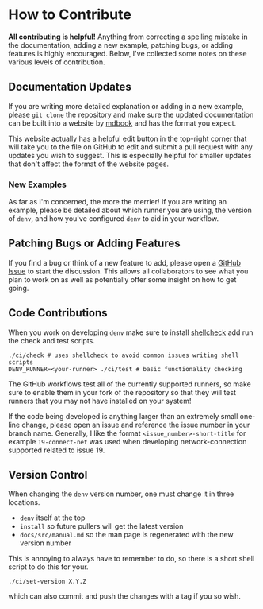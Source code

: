 # How to Contribute

**All contributing is helpful!**
Anything from correcting a spelling mistake in the documentation,
adding a new example, patching bugs, or adding features
is highly encouraged. 
Below, I've collected some notes on these
various levels of contribution.

## Documentation Updates
If you are writing more detailed explanation or adding in a new
example, please `git clone` the repository and make sure the updated
documentation can be built into a website by 
[mdbook](https://rust-lang.github.io/mdBook/guide/installation.html) 
and has the format you expect. 

This website actually has a helpful edit button in the top-right
corner that will take you to the file on GitHub to edit and submit a pull
request with any updates you wish to suggest. This is especially helpful
for smaller updates that don't affect the format of the website pages.

### New Examples
As far as I'm concerned, the more the merrier! If you are writing an example,
please be detailed about which runner you are using, the version of `denv`,
and how you've configured `denv` to aid in your workflow.

## Patching Bugs or Adding Features
If you find a bug or think of a new feature to add, please open a
[GitHub Issue](https://github.com/tomeichlersmith/denv/issues/new)
to start the discussion. This allows all collaborators to see what you plan
to work on as well as potentially offer some insight on how to get going.

## Code Contributions
When you work on developing `denv` make sure to install 
[shellcheck](https://github.com/koalaman/shellcheck)
add run the check and test scripts.
```
./ci/check # uses shellcheck to avoid common issues writing shell scripts
DENV_RUNNER=<your-runner> ./ci/test # basic functionality checking
```
The GitHub workflows test all of the currently supported runners,
so make sure to enable them in your fork of the repository so that
they will test runners that you may not have installed on your system!

If the code being developed is anything larger than an extremely small one-line change,
please open an issue and reference the issue number in your branch name. Generally,
I like the format `<issue_number>-short-title` for example `19-connect-net` was used
when developing network-connection supported related to issue 19.

## Version Control
When changing the `denv` version number, one must change it in three locations.
- `denv` itself at the top
- `install` so future pullers will get the latest version
- `docs/src/manual.md` so the man page is regenerated with the new version number

This is annoying to always have to remember to do, so there is a short shell
script to do this for your.
```
./ci/set-version X.Y.Z
```
which can also commit and push the changes with a tag if you so wish.
